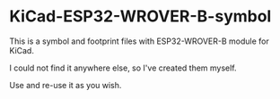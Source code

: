 # KiCad-ESP32-WROVER-B-symbol
This is a symbol and footprint files with ESP32-WROVER-B module for KiCad.

I could not find it anywhere else, so I've created them myself.

Use and re-use it as you wish.
